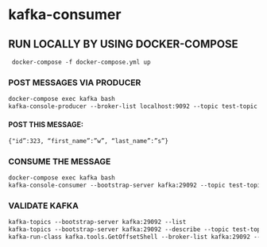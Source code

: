 # kafka-consumer

## RUN LOCALLY BY USING DOCKER-COMPOSE
```dtd
 docker-compose -f docker-compose.yml up
```

### POST MESSAGES VIA PRODUCER
```dtd
docker-compose exec kafka bash
kafka-console-producer --broker-list localhost:9092 --topic test-topic
```

#### POST THIS MESSAGE: 
```dtd
{"id”:323, “first_name”:”w”, “last_name”:”s”}
```

### CONSUME THE MESSAGE
```dtd
docker-compose exec kafka bash
kafka-console-consumer --bootstrap-server kafka:29092 --topic test-topic --from-beginning --group my-unique-consumer-group-$(date +%s)
```

### VALIDATE KAFKA
```dtd
kafka-topics --bootstrap-server kafka:29092 --list
kafka-topics --bootstrap-server kafka:29092 --describe --topic test-topic
kafka-run-class kafka.tools.GetOffsetShell --broker-list kafka:29092 --topic test-topic --time -1
```
